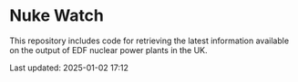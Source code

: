 # Nuke Watch

This repository includes code for retrieving the latest information available on the output of EDF nuclear power plants in the UK.

Last updated: 2025-01-02 17:12